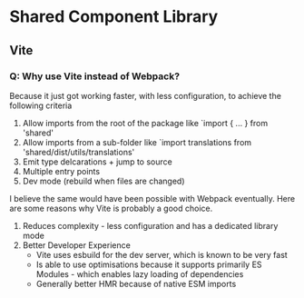 # Shared Component Library
## Vite
### Q: Why use Vite instead of Webpack?
Because it just got working faster, with less configuration, to achieve the following criteria
1. Allow imports from the root of the package like `import { ... } from 'shared'
2. Allow imports from a sub-folder like `import translations from 'shared/dist/utils/translations'
3. Emit type delcarations + jump to source
4. Multiple entry points
5. Dev mode (rebuild when files are changed)

I believe the same would have been possible with Webpack eventually. Here are some reasons why Vite is probably a good choice.
1. Reduces complexity - less configuration and has a dedicated library mode
2. Better Developer Experience
    - Vite uses esbuild for the dev server, which is known to be very fast
    - Is able to use optimisations because it supports primarily ES Modules - which enables lazy loading of dependencies
    - Generally better HMR because of native ESM imports